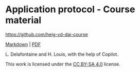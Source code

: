 [markdown]:
  https://github.com/heig-vd-dai-course/heig-vd-dai-course/blob/main/09-application-protocol/COURSE_MATERIAL.md
[pdf]:
  https://heig-vd-dai-course.github.io/heig-vd-dai-course/09-application-protocol/09-application-protocol-course-material.pdf
[license]:
  https://github.com/heig-vd-dai-course/heig-vd-dai-course/blob/main/LICENSE.md

# Application protocol - Course material

<https://github.com/heig-vd-dai-course>

[Markdown][markdown] | [PDF][pdf]

L. Delafontaine and H. Louis, with the help of Copilot.

This work is licensed under the [CC BY-SA 4.0][license] license.
